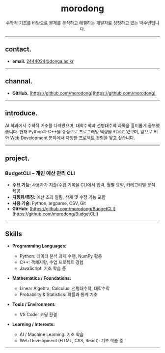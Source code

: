 <h1 align="center"> morodong </h1>

<p align="center">
   수학적 기초를 바탕으로 문제를 분석하고 해결하는 개발자로 성장하고 있는 박수빈입니다.<br>
</p>

---

## contact.
- **email.** 2444024@donga.ac.kr

---

## channal.
- **GitHub.** [https://github.com/morodong](https://github.com/morodong)

---

## introduce.
AI 학과에서 수학적 기초를 다져왔으며, 대학수학과 선형대수학 과목을 흥미롭게 공부했습니다.
현재 Python과 C++을 중심으로 프로그래밍 역량을 키우고 있으며, 앞으로 AI와 Web Development 분야에서 다양한 프로젝트 경험을 쌓고 싶습니다.

---

## project.

### BudgetCLI – 개인 예산 관리 CLI
- **주요 기능:** 사용자가 지출/수입 기록을 CLI에서 입력, 월별 요약, 카테고리별 분석 제공  
- **자동화/특징:** 예산 초과 알림, 삭제 및 수정 기능 포함  
- **사용 기술:** Python, argparse, CSV, Git  
- **GitHub:** [https://github.com/morodong/BudgetCLI](https://github.com/morodong/BudgetCLI)

---

## Skills
- **Programming Languages:** 
  - Python: 데이터 분석 과제 수행, NumPy 활용
  - C++: 객체지향, 수업 프로젝트 경험
  - JavaScript: 기초 학습 중

- **Mathematics / Foundations:** 
  - Linear Algebra, Calculus: 선형대수학, 대학수학
  - Probability & Statistics: 확률과 통계 기초

- **Tools / Environment:** 
  - VS Code: 코딩 환경

- **Learning / Interests:** 
  - AI / Machine Learning: 기초 학습
  - Web Development (HTML, CSS, React): 기초 학습 중

 ---
